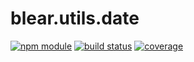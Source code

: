 # blear.utils.date

[![npm module][npm-img]][npm-url]
[![build status][travis-img]][travis-url]
[![coverage][coveralls-img]][coveralls-url]

[travis-img]: https://img.shields.io/travis/blearjs/blear.utils.date/master.svg?style=flat-square
[travis-url]: https://travis-ci.org/blearjs/blear.utils.date

[npm-img]: https://img.shields.io/npm/v/blear.utils.date.svg?style=flat-square
[npm-url]: https://www.npmjs.com/package/blear.utils.date

[coveralls-img]: https://img.shields.io/coveralls/blearjs/blear.utils.date/master.svg?style=flat-square
[coveralls-url]: https://coveralls.io/github/blearjs/blear.utils.date?branch=master

